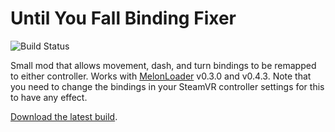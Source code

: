 # Until You Fall Binding Fixer
![Build Status](https://img.shields.io/github/workflow/status/nicoco007/UntilYouFallBindingFixer/Build?style=flat-square)

Small mod that allows movement, dash, and turn bindings to be remapped to either controller. Works with [MelonLoader](https://melonwiki.xyz/) v0.3.0 and v0.4.3. Note that you need to change the bindings in your SteamVR controller settings for this to have any effect.

[Download the latest build](https://nightly.link/nicoco007/UntilYouFallBindingFixer/workflows/build/main/BindingFixer.zip).
